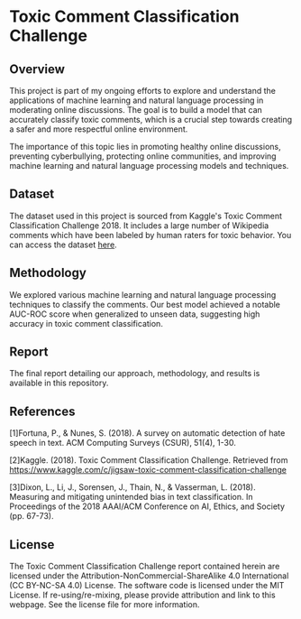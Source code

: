 # Toxic Comment Classification Challenge

## Overview
This project is part of my ongoing efforts to explore and understand the applications of machine learning and natural language processing in moderating online discussions. The goal is to build a model that can accurately classify toxic comments, which is a crucial step towards creating a safer and more respectful online environment.

The importance of this topic lies in promoting healthy online discussions, preventing cyberbullying, protecting online communities, and improving machine learning and natural language processing models and techniques.

## Dataset
The dataset used in this project is sourced from Kaggle's Toxic Comment Classification Challenge 2018. It includes a large number of Wikipedia comments which have been labeled by human raters for toxic behavior. You can access the dataset [here](https://www.kaggle.com/c/jigsaw-toxic-comment-classification-challenge).

## Methodology
We explored various machine learning and natural language processing techniques to classify the comments. Our best model achieved a notable AUC-ROC score when generalized to unseen data, suggesting high accuracy in toxic comment classification.

## Report
The final report detailing our approach, methodology, and results is available in this repository.

## References
[1]Fortuna, P., & Nunes, S. (2018). A survey on automatic detection of hate speech in text. ACM Computing Surveys (CSUR), 51(4), 1-30.

[2]Kaggle. (2018). Toxic Comment Classification Challenge. Retrieved from https://www.kaggle.com/c/jigsaw-toxic-comment-classification-challenge

[3]Dixon, L., Li, J., Sorensen, J., Thain, N., & Vasserman, L. (2018). Measuring and mitigating unintended bias in text classification. In Proceedings of the 2018 AAAI/ACM Conference on AI, Ethics, and Society (pp. 67-73).

## License
The Toxic Comment Classification Challenge report contained herein are licensed under the Attribution-NonCommercial-ShareAlike 4.0 International (CC BY-NC-SA 4.0) License. The software code is licensed under the MIT License. If re-using/re-mixing, please provide attribution and link to this webpage. See the license file for more information.

